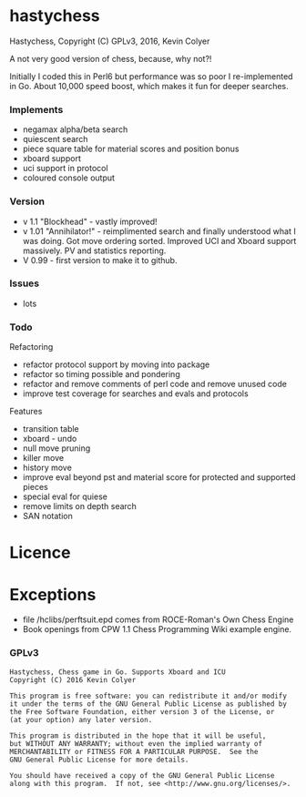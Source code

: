 # hastychess

Hastychess, Copyright (C) GPLv3, 2016, Kevin Colyer

A not very good version of chess, because, why not?!

Initially I coded this in Perl6 but performance was so poor I re-implemented in Go. About 10,000 speed boost, which makes it fun for deeper searches.


### Implements
- negamax alpha/beta search 
- quiescent search
- piece square table for material scores and position bonus
- xboard support
- uci support in protocol
- coloured console output

### Version
- v 1.1 "Blockhead" - vastly improved!
- v 1.01 "Annihilator!" - reimplimented search and finally understood what I was doing. Got move ordering sorted. Improved UCI and Xboard support massively. PV and statistics reporting.
- V 0.99 - first version to make it to github.

### Issues
- lots

### Todo
Refactoring
- refactor protocol support by moving into package
- refactor so timing possible and pondering
- refactor and remove comments of perl code and remove unused code
- improve test coverage for searches and evals and protocols

Features
- transition table
- xboard - undo
- null move pruning
- killer move
- history move
- improve eval beyond pst and material score for protected and supported pieces
- special eval for quiese
- remove limits on depth search
- SAN notation

# Licence
# Exceptions
- file /hclibs/perftsuit.epd comes from ROCE-Roman's Own Chess Engine
- Book openings from CPW 1.1 Chess Programming Wiki example engine.

### GPLv3
    Hastychess, Chess game in Go. Supports Xboard and ICU
    Copyright (C) 2016 Kevin Colyer

    This program is free software: you can redistribute it and/or modify
    it under the terms of the GNU General Public License as published by
    the Free Software Foundation, either version 3 of the License, or
    (at your option) any later version.

    This program is distributed in the hope that it will be useful,
    but WITHOUT ANY WARRANTY; without even the implied warranty of
    MERCHANTABILITY or FITNESS FOR A PARTICULAR PURPOSE.  See the
    GNU General Public License for more details.

    You should have received a copy of the GNU General Public License
    along with this program.  If not, see <http://www.gnu.org/licenses/>.
